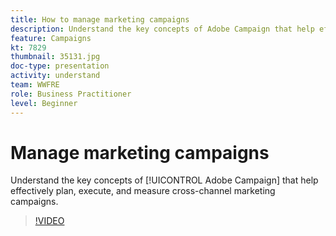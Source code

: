 ```yaml
---
title: How to manage marketing campaigns
description: Understand the key concepts of Adobe Campaign that help effectively plan, execute, and measure cross-channel marketing campaigns.
feature: Campaigns
kt: 7829
thumbnail: 35131.jpg
doc-type: presentation
activity: understand
team: WWFRE
role: Business Practitioner
level: Beginner
---
```

# Manage marketing campaigns

Understand the key concepts of [!UICONTROL Adobe Campaign] that help effectively plan, execute, and measure cross-channel marketing campaigns.

>[!VIDEO](https://video.tv.adobe.com/v/35131?quality=12)
